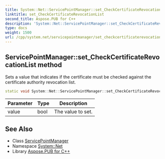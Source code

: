```yaml
---
title: System::Net::ServicePointManager::set_CheckCertificateRevocationList method
linktitle: set_CheckCertificateRevocationList
second_title: Aspose.PUB for C++
description: 'System::Net::ServicePointManager::set_CheckCertificateRevocationList method. Sets a value that indicates if the certificate must be checked against the certificate authority revocation list in C++.'
type: docs
weight: 1500
url: /cpp/system.net/servicepointmanager/set_checkcertificaterevocationlist/
---
```

## ServicePointManager::set_CheckCertificateRevocationList method


Sets a value that indicates if the certificate must be checked against the certificate authority revocation list.

```cpp
static void System::Net::ServicePointManager::set_CheckCertificateRevocationList(bool value)
```


| Parameter | Type | Description |
| --- | --- | --- |
| value | bool | The value to set. |

## See Also

* Class [ServicePointManager](../)
* Namespace [System::Net](../../)
* Library [Aspose.PUB for C++](../../../)
